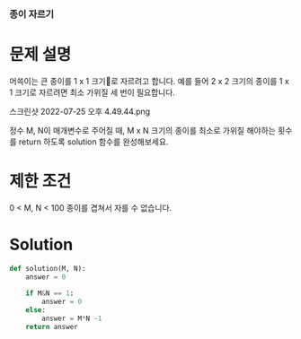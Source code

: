 
### 종이 자르기

# 문제 설명
머쓱이는 큰 종이를 1 x 1 크기로 자르려고 합니다. 예를 들어 2 x 2 크기의 종이를 1 x 1 크기로 자르려면 최소 가위질 세 번이 필요합니다.

스크린샷 2022-07-25 오후 4.49.44.png

정수 M, N이 매개변수로 주어질 때, M x N 크기의 종이를 최소로 가위질 해야하는 횟수를 return 하도록 solution 함수를 완성해보세요.

# 제한 조건
0 < M, N < 100
종이를 겹쳐서 자를 수 없습니다.

# Solution
```python
def solution(M, N):
    answer = 0
    
    if M&N == 1:
        answer = 0
    else:
        answer = M*N -1
    return answer
```
